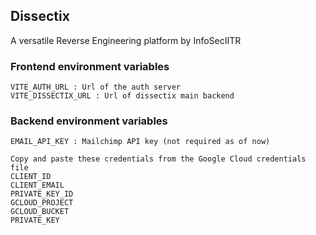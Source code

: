## Dissectix
A versatile Reverse Engineering platform by InfoSecIITR

### Frontend environment variables
```
VITE_AUTH_URL : Url of the auth server
VITE_DISSECTIX_URL : Url of dissectix main backend
```

### Backend environment variables
```
EMAIL_API_KEY : Mailchimp API key (not required as of now)

Copy and paste these credentials from the Google Cloud credentials file
CLIENT_ID  
CLIENT_EMAIL
PRIVATE_KEY_ID 
GCLOUD_PROJECT 
GCLOUD_BUCKET 
PRIVATE_KEY 
```